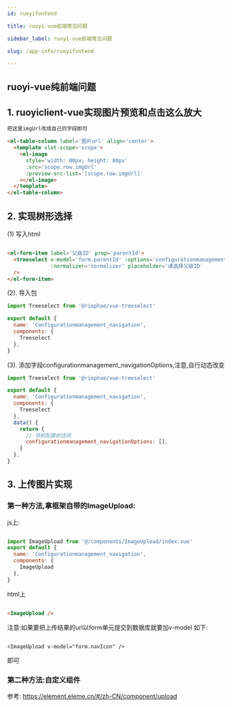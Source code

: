 ```yaml
---
id: ruoyifontend

title: ruoyi-vue前端常见问题

sidebar_label: ruoyi-vue前端常见问题

slug: /app-info/ruoyifontend

---
```


## ruoyi-vue纯前端问题

## 1. ruoyiclient-vue实现图片预览和点击这么放大

```html
把这里imgUrl改成自己的字段即可

<el-table-column label='图片url' align='center'>
  <template slot-scope='scope'>
    <el-image
      style='width: 80px; height: 80px'
      :src='scope.row.imgUrl'
      :preview-src-list='[scope.row.imgUrl]'
    ></el-image>
  </template>
</el-table-column>
```

## 2. 实现树形选择

(1) 写入html

```html

<el-form-item label='父级ID' prop='parentId'>
  <treeselect v-model='form.parentId' :options='configurationmanagement_navigationOptions'
              :normalizer='normalizer' placeholder='请选择父级ID'
  />
</el-form-item>


```

(2). 导入包

```javascript
import Treeselect from '@riophae/vue-treeselect'

export default {
  name: 'Configurationmanagement_navigation',
  components: {
    Treeselect
  },
}
```
(3). 添加字段configurationmanagement_navigationOptions,注意,自行动态改变

```javascript
import Treeselect from '@riophae/vue-treeselect'

export default {
  name: 'Configurationmanagement_navigation',
  components: {
    Treeselect
  },
  data() {
    return {
      // 导航配置树选项
      configurationmanagement_navigationOptions: [],
    }
  },
}
```
## 3. 上传图片实现

### 第一种方法,拿框架自带的ImageUpload:
js上:
```javascript

import ImageUpload from '@/components/ImageUpload/index.vue'
export default {
  name: 'Configurationmanagement_navigation',
  components: {
    ImageUpload
  },
}

```
html上

```html

<ImageUpload />

```
注意:如果要把上传结果的url以form单元提交到数据库就要加v-model 如下:
```vue

<ImageUpload v-model="form.navIcon" />
```

即可

### 第二种方法:自定义组件
参考: https://element.eleme.cn/#/zh-CN/component/upload
